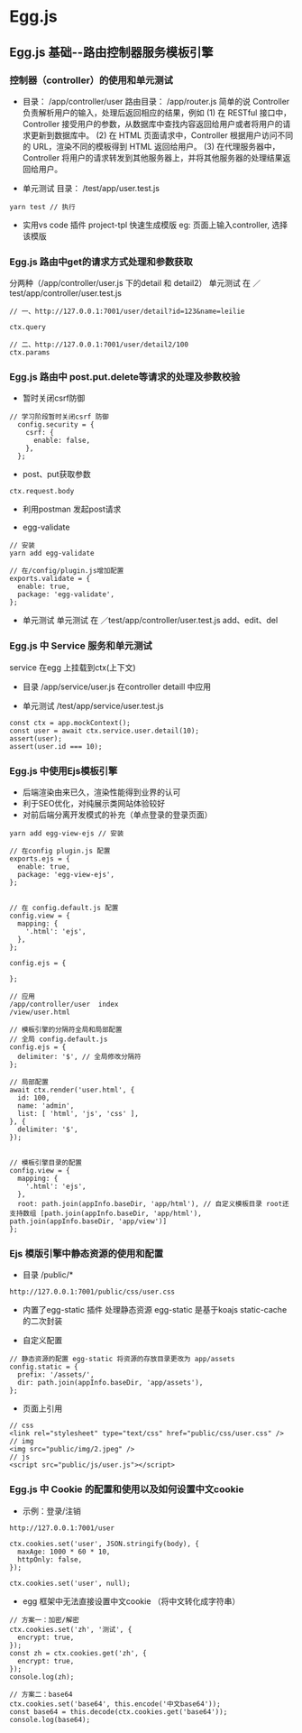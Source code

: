 # Egg.js

## Egg.js 基础--路由控制器服务模板引擎

### 控制器（controller）的使用和单元测试
- 目录： /app/controller/user
路由目录： /app/router.js
简单的说 Controller 负责解析用户的输入，处理后返回相应的结果，例如
(1) 在 RESTful 接口中，Controller 接受用户的参数，从数据库中查找内容返回给用户或者将用户的请求更新到数据库中。
(2) 在 HTML 页面请求中，Controller 根据用户访问不同的 URL，渲染不同的模板得到 HTML 返回给用户。
(3) 在代理服务器中，Controller 将用户的请求转发到其他服务器上，并将其他服务器的处理结果返回给用户。

- 单元测试
目录： /test/app/user.test.js
```
yarn test // 执行
```

- 实用vs code 插件 project-tpl
快速生成模版 
eg: 页面上输入controller, 选择该模版

### Egg.js 路由中get的请求方式处理和参数获取
分两种（/app/controller/user.js 下的detail 和 detail2）
单元测试 在 ／test/app/controller/user.test.js
```
// 一、http://127.0.0.1:7001/user/detail?id=123&name=leilie

ctx.query

// 二、http://127.0.0.1:7001/user/detail2/100
ctx.params
```

### Egg.js 路由中 post.put.delete等请求的处理及参数校验
- 暂时关闭csrf防御
```
// 学习阶段暂时关闭csrf 防御
  config.security = {
    csrf: {
      enable: false,
    },
  };
```

- post、put获取参数
```
ctx.request.body
```

- 利用postman 发起post请求

- egg-validate

```
// 安装
yarn add egg-validate

// 在/config/plugin.js增加配置
exports.validate = {
  enable: true,
  package: 'egg-validate',
};
```
- 单元测试
单元测试 在 ／test/app/controller/user.test.js 
add、edit、del


### Egg.js 中 Service 服务和单元测试
service 在egg 上挂载到ctx(上下文)

- 目录
/app/service/user.js 在controller detaill 中应用

- 单元测试
/test/app/service/user.test.js
```
const ctx = app.mockContext();
const user = await ctx.service.user.detail(10);
assert(user);
assert(user.id === 10);
```

### Egg.js 中使用Ejs模板引擎
- 后端渲染由来已久，渲染性能得到业界的认可
- 利于SEO优化，对纯展示类网站体验较好
- 对前后端分离开发模式的补充（单点登录的登录页面）

```
yarn add egg-view-ejs // 安装

// 在config plugin.js 配置
exports.ejs = {
  enable: true,
  package: 'egg-view-ejs',
};


// 在 config.default.js 配置
config.view = {
  mapping: {
    '.html': 'ejs',
  },
};

config.ejs = {

};

// 应用 
/app/controller/user  index
/view/user.html

// 模板引擎的分隔符全局和局部配置
// 全局 config.default.js
config.ejs = {
  delimiter: '$', // 全局修改分隔符
};

// 局部配置
await ctx.render('user.html', {
  id: 100,
  name: 'admin',
  list: [ 'html', 'js', 'css' ],
}, {
  delimiter: '$',
});


// 模板引擎目录的配置
config.view = {
  mapping: {
    '.html': 'ejs',
  },
  root: path.join(appInfo.baseDir, 'app/html'), // 自定义模板目录 root还支持数组 [path.join(appInfo.baseDir, 'app/html'), path.join(appInfo.baseDir, 'app/view')]
};

```

### Ejs 模版引擎中静态资源的使用和配置
- 目录
/public/*
```
http://127.0.0.1:7001/public/css/user.css
```

- 内置了egg-static 插件 处理静态资源
egg-static 是基于koajs static-cache 的二次封装

- 自定义配置
```
// 静态资源的配置 egg-static 将资源的存放目录更改为 app/assets
config.static = {
  prefix: '/assets/',
  dir: path.join(appInfo.baseDir, 'app/assets'),
};
```

- 页面上引用
```
// css
<link rel="stylesheet" type="text/css" href="public/css/user.css" />
// img
<img src="public/img/2.jpeg" />
// js
<script src="public/js/user.js"></script>
```

### Egg.js 中 Cookie 的配置和使用以及如何设置中文cookie 
- 示例：登录/注销
```
http://127.0.0.1:7001/user

ctx.cookies.set('user', JSON.stringify(body), {
  maxAge: 1000 * 60 * 10,
  httpOnly: false,
});

ctx.cookies.set('user', null);

```

- egg 框架中无法直接设置中文cookie
（将中文转化成字符串）
```
// 方案一：加密/解密
ctx.cookies.set('zh', '测试', {
  encrypt: true,
});
const zh = ctx.cookies.get('zh', {
  encrypt: true,
});
console.log(zh);

// 方案二：base64
ctx.cookies.set('base64', this.encode('中文base64'));
const base64 = this.decode(ctx.cookies.get('base64'));
console.log(base64);
```


